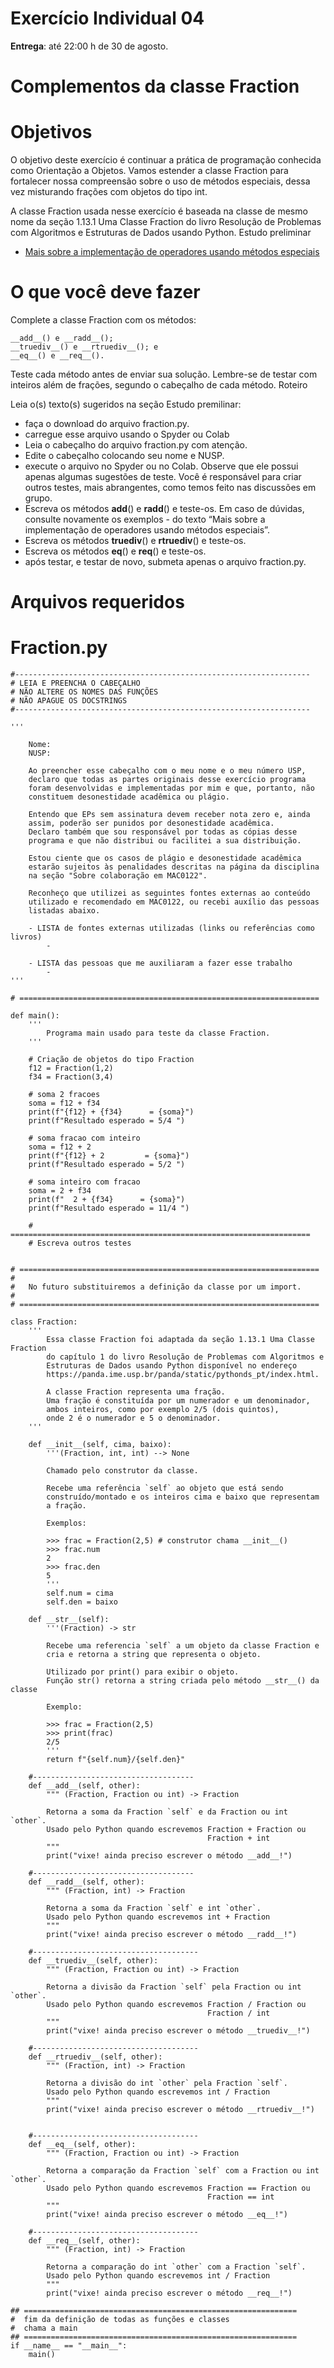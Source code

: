# Exercício Individual 04
**Entrega**: até 22:00 h de 30 de agosto.

# Complementos da classe Fraction
# Objetivos

O objetivo deste exercício é continuar a prática de programação conhecida como Orientação a Objetos. Vamos estender a classe Fraction para fortalecer nossa compreensão sobre o uso de métodos especiais, dessa vez misturando frações com objetos do tipo int.

A classe Fraction usada nesse exercício é baseada na classe de mesmo nome da seção 1.13.1 Uma Classe Fraction do livro Resolução de Problemas com Algoritmos e Estruturas de Dados usando Python.
Estudo preliminar

- [Mais sobre a implementação de operadores usando métodos especiais](https://edisciplinas.usp.br/mod/page/view.php?id=3846189&forceview=1)

# O que você deve fazer

Complete a classe Fraction com os métodos:

    __add__() e __radd__();
    __truediv__() e __rtruediv__(); e
    __eq__() e __req__().

Teste cada método antes de enviar sua solução. Lembre-se de testar com inteiros além de frações, segundo o cabeçalho de cada método.
Roteiro

Leia o(s) texto(s) sugeridos na seção Estudo premilinar:

- faça o download do arquivo fraction.py.
- carregue esse arquivo usando o Spyder ou Colab
- Leia o cabeçalho do arquivo fraction.py com atenção.
- Edite o cabeçalho colocando seu nome e NUSP.
- execute o arquivo no Spyder ou no Colab. Observe que ele possui apenas algumas sugestões de teste. Você é responsável para criar outros testes, mais abrangentes, como temos feito nas discussões em grupo.
- Escreva os métodos __add__() e __radd__() e teste-os. Em caso de dúvidas, consulte novamente os exemplos - do texto “Mais sobre a implementação de operadores usando métodos especiais”.
- Escreva os métodos __truediv__() e __rtruediv__() e teste-os.
- Escreva os métodos __eq__() e __req__() e teste-os.
- após testar, e testar de novo, submeta apenas o arquivo fraction.py.


# Arquivos requeridos

# Fraction.py

```
#------------------------------------------------------------------
# LEIA E PREENCHA O CABEÇALHO 
# NÃO ALTERE OS NOMES DAS FUNÇÕES
# NÃO APAGUE OS DOCSTRINGS
#------------------------------------------------------------------

'''

    Nome:
    NUSP:

    Ao preencher esse cabeçalho com o meu nome e o meu número USP,
    declaro que todas as partes originais desse exercício programa
    foram desenvolvidas e implementadas por mim e que, portanto, não 
    constituem desonestidade acadêmica ou plágio.
    
    Entendo que EPs sem assinatura devem receber nota zero e, ainda
    assim, poderão ser punidos por desonestidade acadêmica.
    Declaro também que sou responsável por todas as cópias desse
    programa e que não distribui ou facilitei a sua distribuição.
    
    Estou ciente que os casos de plágio e desonestidade acadêmica
    estarão sujeitos às penalidades descritas na página da disciplina
    na seção "Sobre colaboração em MAC0122".

    Reconheço que utilizei as seguintes fontes externas ao conteúdo 
    utilizado e recomendado em MAC0122, ou recebi auxílio das pessoas
    listadas abaixo.

    - LISTA de fontes externas utilizadas (links ou referências como livros)
        - 

    - LISTA das pessoas que me auxiliaram a fazer esse trabalho
        - 
'''

# ===================================================================

def main():
    '''
        Programa main usado para teste da classe Fraction.
    '''

    # Criação de objetos do tipo Fraction 
    f12 = Fraction(1,2)
    f34 = Fraction(3,4)

    # soma 2 fracoes
    soma = f12 + f34
    print(f"{f12} + {f34}      = {soma}")
    print(f"Resultado esperado = 5/4 ")

    # soma fracao com inteiro
    soma = f12 + 2
    print(f"{f12} + 2         = {soma}")
    print(f"Resultado esperado = 5/2 ")

    # soma inteiro com fracao
    soma = 2 + f34
    print(f"  2 + {f34}      = {soma}")
    print(f"Resultado esperado = 11/4 ")

    # ===================================================================
    # Escreva outros testes


# ===================================================================
#
#   No futuro substituiremos a definição da classe por um import. 
#
# ===================================================================

class Fraction:
    '''
        Essa classe Fraction foi adaptada da seção 1.13.1 Uma Classe Fraction
        do capítulo 1 do livro Resolução de Problemas com Algoritmos e 
        Estruturas de Dados usando Python disponível no endereço
        https://panda.ime.usp.br/panda/static/pythonds_pt/index.html. 

        A classe Fraction representa uma fração. 
        Uma fração é constituída por um numerador e um denominador, 
        ambos inteiros, como por exemplo 2/5 (dois quintos), 
        onde 2 é o numerador e 5 o denominador.
    '''

    def __init__(self, cima, baixo):
        '''(Fraction, int, int) --> None

        Chamado pelo construtor da classe. 

        Recebe uma referência `self` ao objeto que está sendo
        construído/montado e os inteiros cima e baixo que representam
        a fração.

        Exemplos:

        >>> frac = Fraction(2,5) # construtor chama __init__()
        >>> frac.num
        2
        >>> frac.den
        5
        '''
        self.num = cima
        self.den = baixo

    def __str__(self):
        '''(Fraction) -> str

        Recebe uma referencia `self` a um objeto da classe Fraction e
        cria e retorna a string que representa o objeto.

        Utilizado por print() para exibir o objeto.
        Função str() retorna a string criada pelo método __str__() da classe  

        Exemplo:

        >>> frac = Fraction(2,5)
        >>> print(frac)
        2/5
        '''
        return f"{self.num}/{self.den}"

    #------------------------------------
    def __add__(self, other):
        """ (Fraction, Fraction ou int) -> Fraction

        Retorna a soma da Fraction `self` e da Fraction ou int `other`.
        Usado pelo Python quando escrevemos Fraction + Fraction ou
                                            Fraction + int
        """
        print("vixe! ainda preciso escrever o método __add__!")

    #------------------------------------
    def __radd__(self, other):
        """ (Fraction, int) -> Fraction

        Retorna a soma da Fraction `self` e int `other`.
        Usado pelo Python quando escrevemos int + Fraction
        """
        print("vixe! ainda preciso escrever o método __radd__!")

    #-------------------------------------
    def __truediv__(self, other):
        """ (Fraction, Fraction ou int) -> Fraction

        Retorna a divisão da Fraction `self` pela Fraction ou int `other`.
        Usado pelo Python quando escrevemos Fraction / Fraction ou
                                            Fraction / int
        """
        print("vixe! ainda preciso escrever o método __truediv__!")

    #-------------------------------------
    def __rtruediv__(self, other):
        """ (Fraction, int) -> Fraction

        Retorna a divisão do int `other` pela Fraction `self`.
        Usado pelo Python quando escrevemos int / Fraction
        """
        print("vixe! ainda preciso escrever o método __rtruediv__!")


    #-------------------------------------
    def __eq__(self, other):
        """ (Fraction, Fraction ou int) -> Fraction

        Retorna a comparação da Fraction `self` com a Fraction ou int `other`.
        Usado pelo Python quando escrevemos Fraction == Fraction ou
                                            Fraction == int
        """
        print("vixe! ainda preciso escrever o método __eq__!")

    #-------------------------------------
    def __req__(self, other):
        """ (Fraction, int) -> Fraction

        Retorna a comparação do int `other` com a Fraction `self`.
        Usado pelo Python quando escrevemos int / Fraction
        """
        print("vixe! ainda preciso escrever o método __req__!")

## =============================================================
#  fim da definição de todas as funções e classes
#  chama a main
## =============================================================
if __name__ == "__main__":
    main()

```